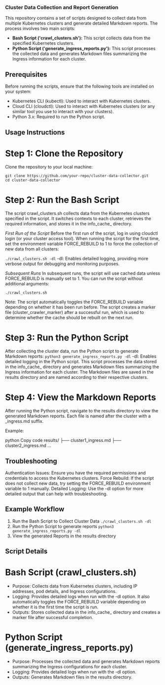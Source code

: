 ### Cluster Data Collection and Report Generation
This repository contains a set of scripts designed to collect data from multiple Kubernetes clusters and generate detailed Markdown reports. The process involves two main scripts:

- **Bash Script ('crawl_clusters.sh'):** This script collects data from the specified Kubernetes clusters.
- **Python Script ('generate_ingress_reports.py'):** This script processes the collected data and generates Markdown files summarizing the Ingress information for each cluster.

  
## Prerequisites
Before running the scripts, ensure that the following tools are installed on your system:
- Kubernetes CLI (kubectl): Used to interact with Kubernetes clusters.
- Cloud CLI (cloudctl): Used to interact with Kubernetes clusters (or any similar tool you use to interact with your clusters).
- Python 3.x: Required to run the Python script.


## Usage Instructions
# Step 1: Clone the Repository
Clone the repository to your local machine:
```
git clone https://github.com/your-repo/cluster-data-collector.git
cd cluster-data-collector
```

# Step 2: Run the Bash Script
The script crawl_clusters.sh collects data from the Kubernetes clusters specified in the script. It switches contexts to each cluster, retrieves the required information, and stores it in the info_cache_ directory.

*First Run of the Script*
Before the first run of the script, log in using cloudctl login (or your cluster access tool).
When running the script for the first time, set the environment variable FORCE_REBUILD to 1 to force the collection of new data from all clusters:

```./crawl_clusters.sh -dl```
-dl: Enables detailed logging, providing more verbose output for debugging and monitoring purposes.

*Subsequent Runs*
In subsequent runs, the script will use cached data unless FORCE_REBUILD is manually set to 1. You can run the script without additional arguments:
```
./crawl_clusters.sh
```
Note: The script automatically toggles the FORCE_REBUILD variable depending on whether it has been run before. The script creates a marker file (cluster_crawler_marker) after a successful run, which is used to determine whether the cache should be rebuilt on the next run.

# Step 3: Run the Python Script
After collecting the cluster data, run the Python script to generate Markdown reports:
```python3 generate_ingress_reports.py -dl```
-dl: Enables detailed logging in the Python script.
This script processes the data stored in the info_cache_ directory and generates Markdown files summarizing the Ingress information for each cluster. The Markdown files are saved in the results directory and are named according to their respective clusters.

# Step 4: View the Markdown Reports
After running the Python script, navigate to the results directory to view the generated Markdown reports. Each file is named after the cluster with a _ingress.md suffix.

Example:

python
Copy code
results/
├── cluster1_ingress.md
├── cluster2_ingress.md
...

## Troubleshooting
Authentication Issues: Ensure you have the required permissions and credentials to access the Kubernetes clusters.
Force Rebuild: If the script does not collect new data, try setting the FORCE_REBUILD environment variable to 1 manually.
Detailed Logging: Use the -dl option for more detailed output that can help with troubleshooting.

## Example Workflow
1. Run the Bash Script to Collect Cluster Data
```./crawl_clusters.sh -dl```
2. Run the Python Script to generate reports
```python3 generate_ingress_reports.py -dl```
3. View the generated Reports in the results directory

## Script Details
# Bash Script (crawl_clusters.sh)
- Purpose: Collects data from Kubernetes clusters, including IP addresses, pod details, and Ingress configurations.
- Logging: Provides detailed logs when run with the -dl option. It also automatically toggles the FORCE_REBUILD variable depending on whether it is the first time the script is run.
- Outputs: Stores collected data in the info_cache_ directory and creates a marker file after successful completion.

# Python Script (generate_ingress_reports.py)
- Purpose: Processes the collected data and generates Markdown reports summarizing the Ingress configurations for each cluster.
- Logging: Provides detailed logs when run with the -dl option.
- Outputs: Generates Markdown files in the results directory.
